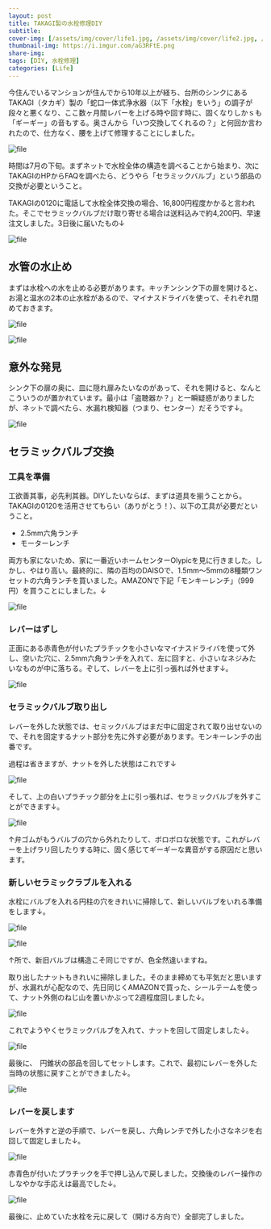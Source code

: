 ```yaml
---
layout: post
title: TAKAGI製の水栓修理DIY
subtitle: 
cover-img: [/assets/img/cover/life1.jpg, /assets/img/cover/life2.jpg, /assets/img/cover/life3.jpg]
thumbnail-img: https://i.imgur.com/aG3RFtE.png
share-img:
tags: [DIY, 水栓修理]
categories: [Life]
---
```


今住んでいるマンションが住んでから10年以上が経ち、台所のシンクにあるTAKAGI（タカギ）製の「蛇口一体式浄水器（以下「水栓」をいう」の調子が段々と悪くなり、ここ数ヶ月間レバーを上げる時や回す時に、固くなりしかｓも「ギーギー」の音もする。奥さんから「いつ交換してくれるの？」と何回か言われたので、仕方なく、腰を上げて修理することにしました。

![file](https://i.imgur.com/aG3RFtE.png)

時間は7月の下旬。まずネットで水栓全体の構造を調べることから始まり、次にTAKAGIのHPからFAQを調べたら、どうやら「セラミックバルブ」という部品の交換が必要ということ。

TAKAGIの0120に電話して水栓全体交換の場合、16,800円程度かかると言われた。そこでセラミックバルブだけ取り寄せる場合は送料込みで約4,200円、早速注文しました。3日後に届いたもの↓

![file](https://i.imgur.com/h8mkQjU.png)

## 水管の水止め
まずは水栓への水を止める必要があります。キッチンシンク下の扉を開けると、お湯と温水の2本の止水栓があるので、マイナスドライバを使って、それぞれ閉めておきます。

![file](https://i.imgur.com/MsrRtFX.png)

![file](https://i.imgur.com/zKleBLq.png)

## 意外な発見
シンク下の扉の奥に、皿に隠れ扉みたいなのがあって、それを開けると、なんとこういうのが置かれています。最小は「盗聴器か？」と一瞬疑惑がありましたが、ネットで調べたら、水漏れ検知器（つまり、センター）だそうです↓。

![file](https://i.imgur.com/usKdLap.png)

## セラミックバルブ交換
### 工具を準備
工欲善其事，必先利其器。DIYしたいならば、まずは道具を揃うことから。
TAKAGIの0120を活用させてもらい（ありがとう！）、以下の工具が必要だということ。

- 2.5mm六角ランチ
- モーターレンチ

両方も家にないため、家に一番近いホームセンターOlypicを見に行きました。しかし、やはり高い。最終的に、隣の百均のDAISOで、1.5mm〜5mmの8種類ワンセットの六角ランチを買いました。AMAZONで下記「モンキーレンチ」（999円）を買うことにしました。↓

![file](https://i.imgur.com/fLsUkK7.png)

### レバーはずし
正面にある赤青色が付いたプラチックを小さいなマイナスドライバを使って外し、空いた穴に、2.5mm六角ランチを入れて、左に回すと、小さいなネジみたいなものが中に落ちる。ぞして、レバーを上に引っ張れば外せます↓。

![file](https://i.imgur.com/ZAnelLL.png)

### セラミックバルブ取り出し
レバーを外した状態では、セミックバルブはまだ中に固定されて取り出せないので、それを固定するナット部分を先に外す必要があります。モンキーレンチの出番です。

過程は省きますが、ナットを外した状態はこれです↓

![file](https://i.imgur.com/nYadfl2.png)

そして、上の白いプラチック部分を上に引っ張れば、セラミックバルブを外すことができます↓。

![file](https://i.imgur.com/E0pu0DM.png)

↑弁ゴムがもうバルブの穴から外れたりして、ボロボロな状態です。これがレバーを上げラリ回したりする時に、固く感じてギーギーな異音がする原因だと思います。

### 新しいセラミックラブルを入れる
水栓にバルブを入れる円柱の穴をきれいに掃除して、新しいバルブをいれる準備をします↓。

![file](https://i.imgur.com/j3W8e0P.png)

![file](https://i.imgur.com/dQoIQJx.png)

↑所で、新旧バルブは構造こそ同じですが、色全然違いますね。

取り出したナットもきれいに掃除しました。そのまま締めても平気だと思いますが、水漏れが心配なので、先日同じくAMAZONで買った、シールテームを使って、ナット外側のねじ山を置いかぶって2週程度回しました↓。

![file](https://i.imgur.com/bUf4MPK.png)

これでようやくセラミックバルブを入れて、ナットを回して固定しました↓。

![file](https://i.imgur.com/ML5OrxR.png)

最後に、　円錐状の部品を回してセットします。これで、最初にレバーを外した当時の状態に戻すことができました↓。

![file](https://i.imgur.com/YdSTuX0.png)

### レバーを戻します
レバーを外すと逆の手順で、レバーを戻し、六角レンチで外した小さなネジを右回して固定しました↓。

![file](https://i.imgur.com/b2UGjwC.png)

赤青色が付いたプラチックを手で押し込んで戻しました。交換後のレバー操作のしなやかな手応えは最高でした↓。

![file](https://i.imgur.com/pCnGmER.png)

最後に、止めていた水栓を元に戻して（開ける方向で）全部完了しました。
